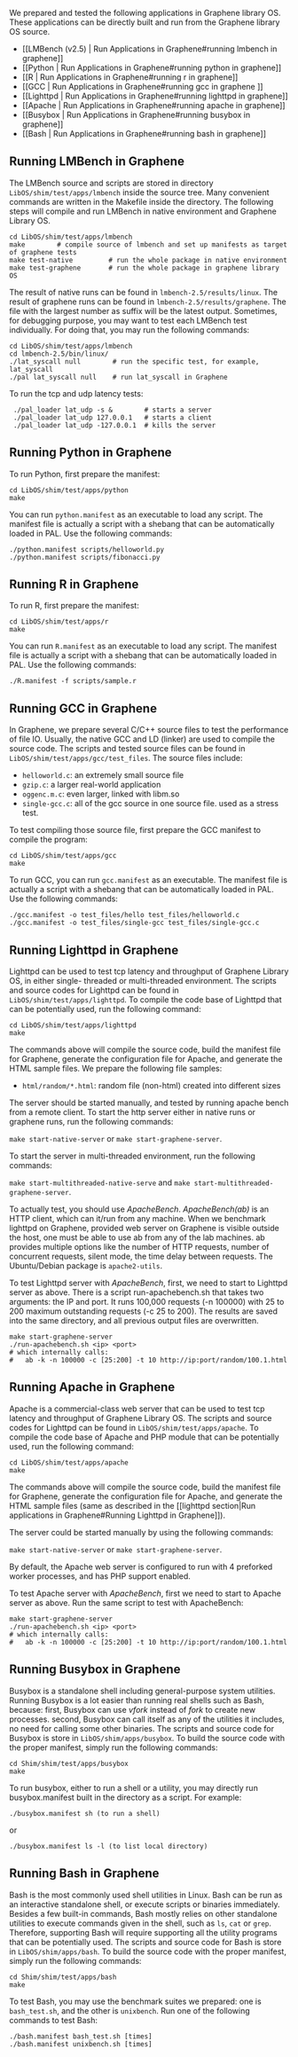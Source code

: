 We prepared and tested the following applications in Graphene library OS. These applications can be directly built and run from the Graphene library OS source.

* [[LMBench (v2.5) | Run Applications in Graphene#running lmbench in graphene]]
* [[Python | Run Applications in Graphene#running python in graphene]]
* [[R | Run Applications in Graphene#running r in graphene]]
* [[GCC | Run Applications in Graphene#running gcc in graphene ]]
* [[Lighttpd | Run Applications in Graphene#running lighttpd in graphene]]
* [[Apache | Run Applications in Graphene#running apache in graphene]]
* [[Busybox | Run Applications in Graphene#running busybox in graphene]]
* [[Bash | Run Applications in Graphene#running bash in graphene]]

## Running LMBench in Graphene

The LMBench source and scripts are stored in directory `LibOS/shim/test/apps/lmbench` inside the source tree. Many convenient commands are written in the Makefile inside the directory. The following steps will compile and run LMBench in native environment and Graphene Library OS.

    cd LibOS/shim/test/apps/lmbench
    make        # compile source of lmbench and set up manifests as target of graphene tests
    make test-native         # run the whole package in native environment
    make test-graphene       # run the whole package in graphene library OS

The result of native runs can be found in `lmbench-2.5/results/linux`. The result of graphene runs can be found in `lmbench-2.5/results/graphene`. The file with the largest number as suffix will be the latest output. Sometimes, for debugging purpose, you may want to test each LMBench test individually. For doing that, you may run the following commands:

    cd LibOS/shim/test/apps/lmbench
    cd lmbench-2.5/bin/linux/
    ./lat_syscall null        # run the specific test, for example, lat_syscall
    ./pal lat_syscall null    # run lat_syscall in Graphene

To run the tcp and udp latency tests:

     ./pal_loader lat_udp -s &        # starts a server
     ./pal_loader lat_udp 127.0.0.1   # starts a client
     ./pal_loader lat_udp -127.0.0.1  # kills the server

## Running Python in Graphene

To run Python, first prepare the manifest:

    cd LibOS/shim/test/apps/python
    make

You can run `python.manifest` as an executable to load any script. The manifest file is actually a script with a shebang that can be automatically loaded in PAL. Use the following commands:

    ./python.manifest scripts/helloworld.py
    ./python.manifest scripts/fibonacci.py



## Running R in Graphene

To run R, first prepare the manifest:

    cd LibOS/shim/test/apps/r
    make

You can run `R.manifest` as an executable to load any script. The manifest file is actually a script with a shebang that can be automatically loaded in PAL. Use the following commands:

    ./R.manifest -f scripts/sample.r


## Running GCC in Graphene

In Graphene, we prepare several C/C++ source files to test the performance of file IO. Usually,
the native GCC and LD (linker) are used to compile the source code. The scripts and tested source
files can be found in `LibOS/shim/test/apps/gcc/test_files`. The source files include:

* `helloworld.c`: an extremely small source file
* `gzip.c`: a larger real-world application
* `oggenc.m.c`: even larger, linked with libm.so
* `single-gcc.c`: all of the gcc source in one source file. used as a stress test.

To test compiling those source file, first prepare the GCC manifest to compile the program:

    cd LibOS/shim/test/apps/gcc
    make

To run GCC, you can run `gcc.manifest` as an executable. The manifest file is actually a script with a shebang that can be automatically loaded in PAL. Use the following commands:

    ./gcc.manifest -o test_files/hello test_files/helloworld.c
    ./gcc.manifest -o test_files/single-gcc test_files/single-gcc.c


## Running Lighttpd in Graphene

Lighttpd can be used to test tcp latency and throughput of Graphene Library OS, in either single-
threaded or multi-threaded environment. The scripts and source codes for Lighttpd can be found in
`LibOS/shim/test/apps/lighttpd`. To compile the code base of Lighttpd that can be potentially used,
run the following command:

    cd LibOS/shim/test/apps/lighttpd
    make

The commands above will compile the source code, build the manifest file for Graphene, generate the
configuration file for Apache, and generate the HTML sample files. We prepare the following file
samples:

* `html/random/*.html`: random file (non-html) created into different sizes

The server should be started manually, and tested by running apache bench from a remote client. To
start the http server either in native runs or graphene runs, run the following commands:

`make start-native-server` or `make start-graphene-server`.

To start the server in multi-threaded environment, run the following commands:

`make start-multithreaded-native-serve` and `make start-multithreaded-graphene-server`.

To actually test, you should use _ApacheBench_. _ApacheBench(ab)_ is an HTTP client, which can
it/run from any machine. When we benchmark lighttpd on Graphene, provided web server on Graphene
is visible outside the host, one must be able to use ab from any of the lab machines. ab provides
multiple options like the number of HTTP requests, number of concurrent requests, silent mode, the
time delay between requests. The Ubuntu/Debian package is `apache2-utils`.

To test Lighttpd server with _ApacheBench_, first, we need to start to Lighttpd server as above.
There is a script run-apachebench.sh that takes two arguments: the IP and port. It runs 100,000
requests (-n 100000) with 25 to 200 maximum outstanding requests (-c 25 to 200). The results are
saved into the same directory, and all previous output files are overwritten.

    make start-graphene-server
    ./run-apachebench.sh <ip> <port>
    # which internally calls:
    #   ab -k -n 100000 -c [25:200] -t 10 http://ip:port/random/100.1.html

## Running Apache in Graphene

Apache is a commercial-class web server that can be used to test tcp latency and throughput of
Graphene Library OS. The scripts and source codes for Lighttpd can be found in
`LibOS/shim/test/apps/apache`. To compile the code base of Apache and PHP module that can be
potentially used, run the following command:

    cd LibOS/shim/test/apps/apache
    make

The commands above will compile the source code, build the manifest file for Graphene, generate
the configuration file for Apache, and generate the HTML sample files (same as described in the
[[lighttpd section|Run applications in Graphene#Running Lighttpd in Graphene]]).

The server could be started manually by using the following commands:

`make start-native-server` or `make start-graphene-server`.

By default, the Apache web server is configured to run with 4 preforked worker processes, and has
PHP support enabled.

To test Apache server with _ApacheBench_, first we need to start to Apache server as above. Run
the same script to test with ApacheBench:

    make start-graphene-server
    ./run-apachebench.sh <ip> <port>
    # which internally calls:
    #   ab -k -n 100000 -c [25:200] -t 10 http://ip:port/random/100.1.html

## Running Busybox in Graphene

Busybox is a standalone shell including general-purpose system utilities. Running Busybox is a
lot easier than running real shells such as Bash, because: first, Busybox can use _vfork_ instead
of _fork_ to create new processes. second, Busybox can call itself as any of the utilities it
includes, no need for calling some other binaries. The scripts and source code for Busybox is
store in `LibOS/shim/apps/busybox`. To build the source code with the proper manifest, simply
run the following commands:

    cd Shim/shim/test/apps/busybox
    make

To run busybox, either to run a shell or a utility, you may directly run busybox.manifest built
in the directory as a script. For example:

    ./busybox.manifest sh (to run a shell)

or

    ./busybox.manifest ls -l (to list local directory)

## Running Bash in Graphene

Bash is the most commonly used shell utilities in Linux. Bash can be run as an interactive
standalone shell, or execute scripts or binaries immediately. Besides a few built-in commands,
Bash mostly relies on other standalone utilities to execute commands given in the shell, such as
`ls`, `cat` or `grep`. Therefore, supporting Bash will require supporting all the utility programs
that can be potentially used. The scripts and source code for Bash is store in
`LibOS/shim/apps/bash`. To build the source code with the proper manifest, simply run the following
commands:

    cd Shim/shim/test/apps/bash
    make

To test Bash, you may use the benchmark suites we prepared: one is `bash_test.sh`, and the other is
`unixbench`. Run one of the following commands to test Bash:

    ./bash.manifest bash_test.sh [times]
    ./bash.manifest unixbench.sh [times]
